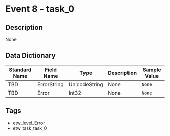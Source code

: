 # Event 8 - task_0

## Description
None

## Data Dictionary
|Standard Name|Field Name|Type|Description|Sample Value|
|---|---|---|---|---|
|TBD|ErrorString|UnicodeString|None|`None`|
|TBD|Error|Int32|None|`None`|

## Tags
* etw_level_Error
* etw_task_task_0